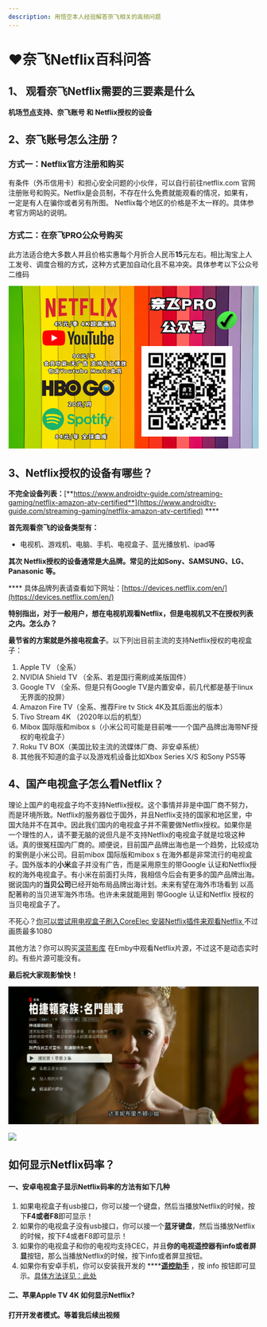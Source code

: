 ```yaml
---
description: 用悟空本人经验解答奈飞相关的高频问题
---
```


# ❤️奈飞Netflix百科问答

## **1、 观看奈飞Netflix需要的三要素是什么**

 **机场**[**节点**](https://dler.best/auth/register?affid=74522)**支持、奈飞账号 和 Netflix授权的设备**

##  **2、奈飞账号怎么注册？**

###  **方式一：Netflix官方注册和购买**

有条件（外币信用卡）和担心安全问题的小伙伴，可以自行前往netflix.com 官网注册账号和购买。Netflix是会员制，不存在什么免费就能观看的情况，如果有，一定是有人在骗你或者另有所图。 Netflix每个地区的价格是不太一样的。具体参考官方网站的说明。

###  方式二：在奈飞PRO公众号购买

 此方法适合绝大多数人并且价格实惠每个月折合人民币**15**元左右。相比淘宝上人工发号、调度合租的方式，这种方式更加自动化且不易冲突。具体参考以下公众号二维码

![](../.gitbook/assets/image%20%282%29.png)

## 3、Netflix授权的设备有哪些？

**不完全设备列表：**[**https://www.androidtv-guide.com/streaming-gaming/netflix-amazon-atv-certified**](https://www.androidtv-guide.com/streaming-gaming/netflix-amazon-atv-certified) ****

**首先观看奈飞的设备类型有：**

*  电视机、游戏机、电脑、手机、电视盒子、蓝光播放机、ipad等

 **其次 Netflix授权的设备通常是大品牌。常见的比如Sony、SAMSUNG、LG、Panasonic** **等。**

 **** 具体品牌列表请查看如下网址：[https://devices.netflix.com/en/](https://devices.netflix.com/en/)

 **特别指出，对于一般用户，想在电视机观看Netflix，但是电视机又不在授权列表之内。怎么办？** 

 **最节省的方案就是外接电视盒子**。以下列出目前主流的支持Netflix授权的电视盒子：

1. Apple TV （全系）
2. NVIDIA Shield TV （全系、若是国行需刷成美版固件）
3. Google TV （全系、但是只有Google TV是内置安卓，前几代都是基于linux无界面的投屏）
4. Amazon Fire TV（全系、推荐Fire tv Stick 4K及其后面出的版本）
5. Tivo Stream 4K （2020年以后的机型）
6. Mibox 国际版和mibox s（小米公司可能是目前唯一一个国产品牌出海带NF授权的电视盒子）
7. Roku TV  BOX（美国比较主流的流媒体厂商、非安卓系统）
8. 其他我不知道的盒子以及游戏机设备比如Xbox Series X/S 和Sony PS5等

## 4、国产电视盒子怎么看Netflix？

  理论上国产的电视盒子均不支持Netflix授权。这个事情并非是中国厂商不努力，而是环境所致。Netflix的服务器位于国外，并且Netflix支持的国家和地区里，中国大陆并不在其中。因此我们国内的电视盒子并不需要做Netflix授权。如果你是一个理性的人，请不要无脑的说但凡是不支持Netflix的电视盒子就是垃圾这种话。真的很冤枉国内厂商的。顺便说，目前国产品牌出海也是一个趋势，比较成功的案例是小米公司。目前mibox 国际版和mibox s 在海外都是非常流行的电视盒子。国外版本的**小米**盒子并没有广告，而是采用原生的带Google 认证和Netflix授权的海外电视盒子。有小米在前面打头阵，我相信今后会有更多的国产品牌出海。据说国内的**当贝公司**已经开始布局品牌出海计划。未来有望在海外市场看到 以高配著称的当贝进军海外市场。也许未来就能用到 带Google 认证和Netflix 授权的当贝电视盒子了。

不死心？[你可以尝试用电视盒子刷入CoreElec 安装Netflix插件来观看Netflix ](https://youtu.be/GcbfqpWICO8)不过画质最多1080 

 其他方法？你可以购买[深蓝影库]() 在Emby中观看Netflix片源，不过这不是动态实时的。有些片源可能没有。

 **最后祝大家观影愉快！**

![](../.gitbook/assets/jie-ping-20210606-shang-wu-9.23.16.png)

![](../.gitbook/assets/jie-ping-20210103-xia-wu-10.26.48.png)

## 如何显示Netflix码率？

####  一、安卓电视盒子显示Netflix码率的方法有如下几种

1.  如果电视盒子有usb接口，你可以接一个键盘，然后当播放Netflix的时候，按下**F4或者F8**即可显示！
2.  如果你的电视盒子没有usb接口，你可以接一个**蓝牙键盘**，然后当播放Netflix的时候，按下F4或者F8即可显示！
3. 如果你的电视盒子和你的电视均支持CEC，并且**你的电视遥控器有info或者屏显**按钮，那么当播放Netflix的时候，按下info或者屏显按钮。
4. 如果你有安卓手机，你可以安装我开发的 ****[**遥控助手**](../11.md) ，按 info 按钮即可显示。[具体方法详见：此处](../11.md#apk-xia-zai-di-zhi)

#### 二、苹果Apple TV 4K 如何显示Netflix?

####   **打开开发者模式。等着我后续出视频**

## 

